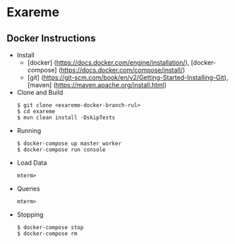 # Exareme

## Docker Instructions
* Install 
    - [docker]  (https://docs.docker.com/engine/installation/), [docker-compose] (https://docs.docker.com/compose/install/)
    - [git] (https://git-scm.com/book/en/v2/Getting-Started-Installing-Git), [maven] (https://maven.apache.org/install.html)
* Clone and Build
    ```
    $ git clone <exareme-docker-branch-rul> 
    $ cd exareme
    $ mvn clean install -DskipTests
    ``` 
* Running 
    ```
    $ docker-compose up master worker
    $ docker-compose run console
    ```
* Load Data
    ```
    mterm>
    ```
* Queries
    ```
    mterm>
    ```
* Stopping
    ```
    $ docker-compose stop
    $ docker-compose rm 
    ```
